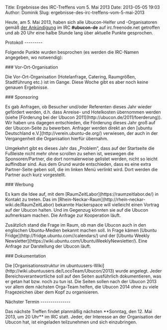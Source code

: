 Title: Ergebnisse des IRC-Treffens vom 5. Mai 2013
Date: 2013-05-05 19:03
Author: Dominik
Slug: ergebnisse-des-irc-treffens-vom-5-mai-2013

Heute, am 5. Mai 2013, haben sich alle Ubucon-Helfer und -Organisatoren
gemäß [der Ankündigung](/2013/regelmaessiges-irc-treffen-in-ubucon-de)
im IRC **\#ubucon-de** auf irc.freenode.net getroffen und ab 20 Uhr eine
halbe Stunde lang über aktuelle Punkte gesprochen.

</p>
Protokoll
---------

</p>
Folgende Punkte wurden besprochen (es werden die IRC-Namen angegeben, wo
notwendig):

</p>
### Vor-Ort-Organisation

</p>
Die Vor-Ort-Organisation (Hotelanfrage, Catering, Raumgrößen,
Stadtführung etc.) ist im Gange. Diese Woche gibt es aber noch keine
genauen Ergebnisse.

</p>
### Sponsoring

</p>
Es gab Anfragen, ob Besucher und/oder Referenten dieses Jahr wieder
gefördert werden, d.h. dass Anreise- und Hotelkosten übernommen werden
(siehe [Förderung bei der Ubucon
2011](http://ubucon.de/2011/foerderung)). Wir haben uns dagegen
entschieden, die Förderung dieses Jahr groß auf der Ubucon-Seite zu
bewerben. Anfrager werden direkt an den [ubuntu Deutschland
e.V.](http://verein.ubuntu-de.org/) verwiesen, der auch in der
Vergangenheit die Organisation hierfür übernahm.

</p>
Umgekehrt gibt es dieses Jahr das „Problem“, dass auf der Startseite die
Fußleiste nicht mehr ohne scrollen zu sehen ist, weswegen die
Sponsoren/Partner, die dort normalerweise gelistet werden, nicht so
leicht auffindbar sind. Aus dem Grund wurde entschieden, dass es eine
extra Partner-Seite geben soll, die im linken Menü verlinkt wird. Dort
werden die Partner auch kurz vorgestellt.

</p>
### Werbung

</p>
Es kam die Idee auf, mit dem [RaumZeitLabor](https://raumzeitlabor.de/)
in Kontakt zu treten. Das im
[Rhein-Neckar-Raum](http://rhein-neckar-wiki.de/RaumZeitLabor) bekannte
Hackerspace will vielleicht einen Vortrag auf der Ubucon halten. Und im
Gegenzug könnten sie auf die Ubucon aufmerksam machen. Die Anfrage zur
Kooperation läuft.

</p>
Zusätzlich stand die Frage im Raum, ob man die Ubucon auch in den
englischen Ubuntu-Medien bekannt machen soll. In Frage kämen [Ubuntu
Fridge](http://fridge.ubuntu.com//calendars/) und der [Ubuntu Weekly
Newsletter](https://wiki.ubuntu.com/UbuntuWeeklyNewsletter/). Eine
Anfrage zur Darstellung der Ubucon läuft.

</p>
### Dokumentation

</p>
Die [Organisationsstruktur im
ubuntuusers-Wiki](http://wiki.ubuntuusers.de/LocoTeam/Ubucon/2013) wurde
angelegt. Jeder Bereichsverantwortliche soll auf den Seiten ausführlich
dokumentieren, was er getan hat bzw. noch zu tun ist. Die Seiten sollen
nach der Ubucon 2013 vor allem dem nächsten Orga-Team helfen, die Ubucon
2014 ohne zu viele Fragezeichen über dem Kopf zu organisieren.

</p>
Nächster Termin
---------------

</p>
Das nächste Treffen findet planmäßig nächsten **Sonntag, den 12. Mai
2013, um 20 Uhr** im IRC statt. Jeder, der Interesse an der Organisation
der Ubucon hat, ist eingeladen teilzunehmen und sich einzubringen.

</p>

